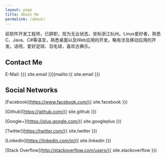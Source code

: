 ```yaml
---
layout: page
title: About Me
permalink: /about/
---
```


前软件开发工程师，已辞职，现为无业状态，坐标浙江杭州。Linux爱好者，熟悉C、Java、C#等语言，熟悉桌面以及Web应用的开发，略有涉及移动应用的开发。话唠，爱好足球、羽毛球，喜欢古典乐。

## Contact Me
E-Mail: [{{ site.email }}](mailto:{{ site.email }})

## Social Networks

[Facebook](https://www.facebook.com/{{ site.facebook }})

[Github](https://github.com/{{ site.github }})

[Google+](https://plus.google.com/{{ site.googleplus }})

[Twitter](https://twitter.com/{{ site.twitter }})

[Linkedin](https://linkedin.com/in/{{ site.linkedin }})

[Stack Overflow](http://stackoverflow.com/users/{{ site.stackoverflow }})